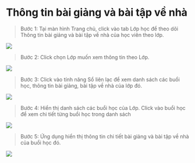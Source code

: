 # Thông tin bài giảng và bài tập về nhà

> Bước 1: Tại màn hình Trang chủ, click vào tab Lớp học để theo dõi Thông tin bài giảng và bài tập về nhà của học viên theo lớp.

![](../.gitbook/assets/d4613477c18935d76c98.jpg)

> Bước 2: Click chọn Lớp muốn xem thông tin theo Lớp.

![](../.gitbook/assets/032fbd694f97bbc9e286.jpg)

> Bước 3: Click vào tính năng Sổ liên lạc để xem danh sách các buổi học, thông tin bài giảng, bài tập về nhà của lớp đó.

![](../.gitbook/assets/e48a1aead9142d4a7405.jpg)

> Bước 4: Hiển thị danh sách các buổi học của Lớp. Click vào buổi học để xem chi tiết từng buổi học trong danh sách

![](../.gitbook/assets/7e083d95f46b0035597a.jpg)

> Bước 5: Ứng dụng hiển thị thông tin chi tiết bài giảng và bài tập về nhà của buổi học đó.

![](../.gitbook/assets/ef0b475c8fa27bfc22b3.jpg)

